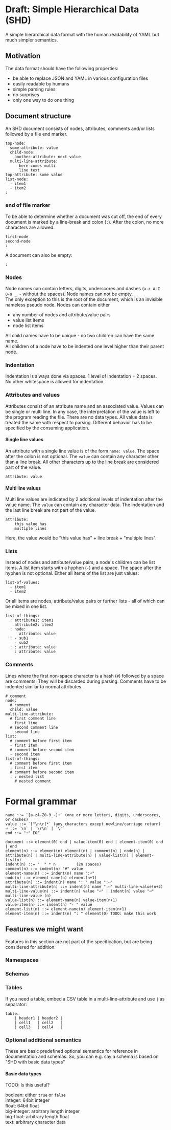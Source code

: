 # Draft: Simple Hierarchical Data (SHD)
A simple hierarchical data format with the human readability of YAML but much simpler semantics.

## Motivation
The data format should have the following properties:
- be able to replace JSON and YAML in various configuration files
- easily readable by humans
- simple parsing rules
- no surprises
- only one way to do one thing

## Document structure
An SHD document consists of nodes, attributes, comments and/or lists followed by a file end marker.
```
top-node:
  some-attribute: value
  child-node:
    another-attribute: next value
  multi-line-attribute:
      here comes multi
      line text
top-attribute: some value
list-node:
  - item1
  - item2
:
```

### end of file marker

To be able to determine whether a document was cut off,
the end of every document is marked by a line-break and colon (`:`).
After the colon, no more characters are allowed.
```
first-node
second-node
:
```

A document can also be empty:
```
:
```

### Nodes
Node names can contain letters, digits, underscores and dashes (`a-z A-Z 0-9 _ -` without the spaces).
Node names can not be empty.  
The only exception to this is the root of the document, which is an invisible nameless pseudo node.
Nodes can contain either
- any number of nodes and attribute/value pairs
- value list items
- node list items

All child names have to be unique - no two children can have the same name.  
All children of a node have to be indented one level higher than their parent node.

### Indentation
Indentation is always done via spaces. 1 level of indentation = 2 spaces.  
No other whitespace is allowed for indentation.

### Attributes and values
Attributes consist of an attribute name and an associated value.
Values can be single or multi line.
In any case, the interpretation of the value is left to the program reading the file.
There are no data types.
All value data is treated the same with respect to parsing.
Different behavior has to be specified by the consuming application.

#### Single line values
An attribute with a single line value is of the form `name: value`.
The space after the colon is not optional.
The `value` can contain any character other than a line break.
All other characters up to the line break are considered part of the value.
```
attribute: value
```

#### Multi line values
Multi line values are indicated by 2 additional levels of indentation after the value name.
The `value` can contain any character data.
The indentation and the last line break are not part of the value.
```
attribute:
    this value has
    multiple lines
```
Here, the value would be "this value has" + line break + "multiple lines". 

### Lists
Instead of nodes and attribute/value pairs, a node's children can be list items.
A list item starts with a hyphen (`-`) and a space.
The space after the hyphen is not optional.
Either all items of the list are just values:
```
list-of-values:
  - item1
  - item2
```
Or all items are nodes, attribute/value pairs or further lists - all of which can be mixed in one list.
```
list-of-things:
  : attribute1: item1
    attribute2: item2
  : node:
      attribute: value
  : - sub1
    - sub2
  : : attribute: value
    : attribute: value
```

### Comments
Lines where the first non-space character is a hash (`#`) followed by a space are comments.
They will be discarded during parsing.
Comments have to be indented similar to normal attributes.
```
# comment
node:
  # comment
  child: value
multi-line-attribute:
  # first comment line
    first line
  # second comment line
    second line
list:
  # comment before first item
  - first item
  # comment before second item
  - second item
list-of-things:
  # comment before first item
  : first item
  # comment before second item
  : : nested list
    # nested comment
```

# Formal grammar
```
name ::= `[a-zA-Z0-9_-]+` (one or more letters, digits, underscores, or dashes)
value ::= `[^\n\r]*` (any characters except newline/carriage return)
⏎ ::= `\n` | `\r\n` | `\r`
end ::= ":" EOF

document ::= element(0) end | value-item(0) end | element-item(0) end | end
element(n) ::= element(n) element(n) | comment(n) | node(n) | attribute(n) | multi-line-attribute(n) | value-list(n) | element-list(n)
indent(n) ::= "  " * n         (2n spaces)
comment(n) ::= indent(n) "#" value
element-name(n) ::= indent(n) name ":⏎"
node(n) ::= element-name(n) element(n+1)
attribute(n) ::= indent(n) name ": " value ":⏎"
multi-line-attribute(n) ::= indent(n) name ":⏎" multi-line-value(n+2)
multi-line-value(n) ::= indent(n) value "⏎" | indent(n) value "⏎" multi-line-value (n)
value-list(n) ::= element-name(n) value-item(n+1)
value-item(n) ::= indent(n) "- " value
element-list(n) ::= element-name(n) element-item(n+1)
element-item(n) ::= indent(n) ": " element(0) TODO: make this work
```

## Features we might want
Features in this section are not part of the specification, but are being considered for addition. 

### Namespaces

### Schemas

### Tables
If you need a table, embed a CSV table in a multi-line-attribute and use `|` as separator:
```
table:
    | header1 | header2 |
    | cell1   | cell2   |
    | cell3   | cell4   |
```

### Optional additional semantics
These are basic predefined optional semantics for reference in documentation and schemas.
So, you can e.g. say a schema is based on "SHD with basic data types"

#### Basic data types
TODO: Is this useful?

boolean: either `true` or `false`  
integer: 64bit integer  
float: 64bit float  
big-integer: arbitrary length integer  
big-float: arbitrary length float  
text: arbitrary character data  
